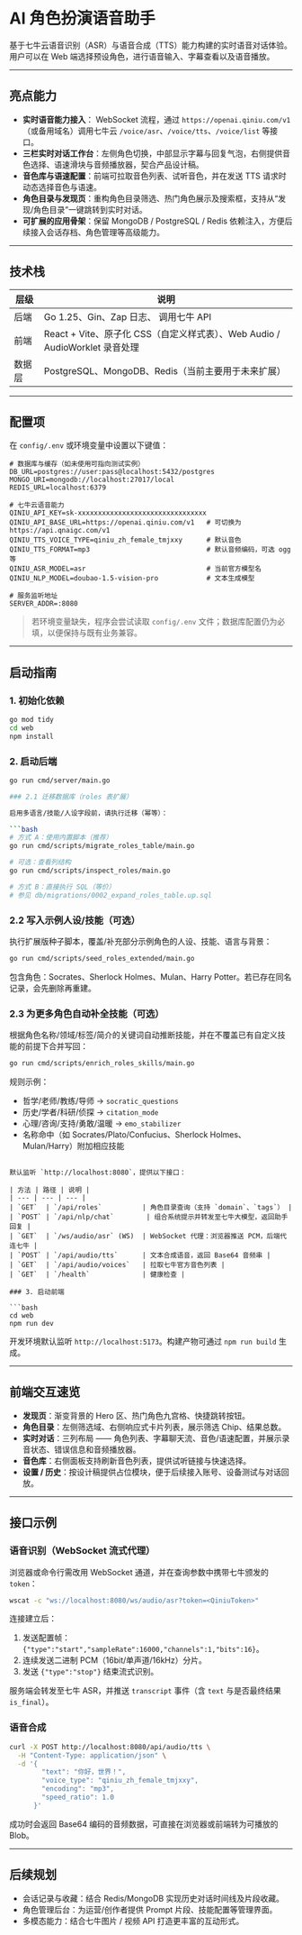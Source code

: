 # AI 角色扮演语音助手

基于七牛云语音识别（ASR）与语音合成（TTS）能力构建的实时语音对话体验。用户可以在 Web 端选择预设角色，进行语音输入、字幕查看以及语音播放。

---

## 亮点能力

- **实时语音能力接入**： WebSocket 流程，通过 `https://openai.qiniu.com/v1`（或备用域名）调用七牛云 `/voice/asr`、`/voice/tts`、`/voice/list` 等接口。
- **三栏实时对话工作台**：左侧角色切换，中部显示字幕与回复气泡，右侧提供音色选择、语速滑块与音频播放器，契合产品设计稿。
- **音色库与语速配置**：前端可拉取音色列表、试听音色，并在发送 TTS 请求时动态选择音色与语速。
- **角色目录与发现页**：重构角色目录筛选、热门角色展示及搜索框，支持从“发现/角色目录”一键跳转到实时对话。
- **可扩展的应用骨架**：保留 MongoDB / PostgreSQL / Redis 依赖注入，方便后续接入会话存档、角色管理等高级能力。

---

## 技术栈

| 层级 | 说明 |
| --- | --- |
| 后端 | Go 1.25、Gin、Zap 日志、 调用七牛  API |
| 前端 | React + Vite、原子化 CSS（自定义样式表）、Web Audio / AudioWorklet 录音处理 |
| 数据层 | PostgreSQL、MongoDB、Redis（当前主要用于未来扩展） |

---

## 配置项

在 `config/.env` 或环境变量中设置以下键值：

```dotenv
# 数据库与缓存（如未使用可指向测试实例）
DB_URL=postgres://user:pass@localhost:5432/postgres
MONGO_URI=mongodb://localhost:27017/local
REDIS_URL=localhost:6379

# 七牛云语音能力
QINIU_API_KEY=sk-xxxxxxxxxxxxxxxxxxxxxxxxxxxxxxxx
QINIU_API_BASE_URL=https://openai.qiniu.com/v1   # 可切换为 https://api.qnaigc.com/v1
QINIU_TTS_VOICE_TYPE=qiniu_zh_female_tmjxxy      # 默认音色
QINIU_TTS_FORMAT=mp3                             # 默认音频编码，可选 ogg等
QINIU_ASR_MODEL=asr                              # 当前官方模型名
QINIU_NLP_MODEL=doubao-1.5-vision-pro            # 文本生成模型

# 服务监听地址
SERVER_ADDR=:8080
```

> 若环境变量缺失，程序会尝试读取 `config/.env` 文件；数据库配置仍为必填，以便保持与既有业务兼容。

---

## 启动指南

### 1. 初始化依赖

```bash
go mod tidy
cd web
npm install
```

### 2. 启动后端

```bash
go run cmd/server/main.go

### 2.1 迁移数据库（roles 表扩展）

启用多语言/技能/人设字段前，请执行迁移（幂等）：

```bash
# 方式 A：使用内置脚本（推荐）
go run cmd/scripts/migrate_roles_table/main.go

# 可选：查看列结构
go run cmd/scripts/inspect_roles/main.go

# 方式 B：直接执行 SQL（等价）
# 参见 db/migrations/0002_expand_roles_table.up.sql
```

### 2.2 写入示例人设/技能（可选）

执行扩展版种子脚本，覆盖/补充部分示例角色的人设、技能、语言与背景：

```bash
go run cmd/scripts/seed_roles_extended/main.go
```

包含角色：Socrates、Sherlock Holmes、Mulan、Harry Potter。若已存在同名记录，会先删除再重建。

### 2.3 为更多角色自动补全技能（可选）

根据角色名称/领域/标签/简介的关键词自动推断技能，并在不覆盖已有自定义技能的前提下合并写回：

```bash
go run cmd/scripts/enrich_roles_skills/main.go
```

规则示例：
- 哲学/老师/教练/导师 → `socratic_questions`
- 历史/学者/科研/侦探 → `citation_mode`
- 心理/咨询/支持/勇敢/温暖 → `emo_stabilizer`
- 名称命中（如 Socrates/Plato/Confucius、Sherlock Holmes、Mulan/Harry）附加相应技能
```

默认监听 `http://localhost:8080`，提供以下接口：

| 方法 | 路径 | 说明 |
| --- | --- | --- |
| `GET`  | `/api/roles`          | 角色目录查询（支持 `domain`、`tags`） |
| `POST` | `/api/nlp/chat`        | 组合系统提示并转发至七牛大模型，返回助手回复 |
| `GET`  | `/ws/audio/asr` (WS)  | WebSocket 代理：浏览器推送 PCM，后端代连七牛 |
| `POST` | `/api/audio/tts`      | 文本合成语音，返回 Base64 音频串 |
| `GET`  | `/api/audio/voices`   | 拉取七牛官方音色列表 |
| `GET`  | `/health`             | 健康检查 |

### 3. 启动前端

```bash
cd web
npm run dev
```

开发环境默认监听 `http://localhost:5173`。构建产物可通过 `npm run build` 生成。

---

## 前端交互速览

- **发现页**：渐变背景的 Hero 区、热门角色九宫格、快捷跳转按钮。
- **角色目录**：左侧筛选域、右侧响应式卡片列表，展示筛选 Chip、结果总数。
- **实时对话**：三列布局 —— 角色列表、字幕聊天流、音色/语速配置，并展示录音状态、错误信息和音频播放器。
- **音色库**：右侧面板支持刷新音色列表，提供试听链接与快速选择。
- **设置 / 历史**：按设计稿提供占位模块，便于后续接入账号、设备测试与对话回放。

---

## 接口示例

### 语音识别（WebSocket 流式代理）

浏览器或命令行需改用 WebSocket 通道，并在查询参数中携带七牛颁发的 `token`：

```bash
wscat -c "ws://localhost:8080/ws/audio/asr?token=<QiniuToken>"
```

连接建立后：

1. 发送配置帧：`{"type":"start","sampleRate":16000,"channels":1,"bits":16}`。
2. 连续发送二进制 PCM（16bit/单声道/16kHz）分片。
3. 发送 `{"type":"stop"}` 结束流式识别。

服务端会转发至七牛 ASR，并推送 `transcript` 事件（含 `text` 与是否最终结果 `is_final`）。




### 语音合成

```bash
curl -X POST http://localhost:8080/api/audio/tts \
  -H "Content-Type: application/json" \
  -d '{
        "text": "你好，世界！",
        "voice_type": "qiniu_zh_female_tmjxxy",
        "encoding": "mp3",
        "speed_ratio": 1.0
      }'
```

成功时会返回 Base64 编码的音频数据，可直接在浏览器或前端转为可播放的 Blob。

---

## 后续规划

- 会话记录与收藏：结合 Redis/MongoDB 实现历史对话时间线及片段收藏。
- 角色管理后台：为运营/创作者提供 Prompt 片段、技能配置等管理界面。
- 多模态能力：结合七牛图片 / 视频 API 打造更丰富的互动形式。
